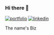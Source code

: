 ### Hi there 👋

[![portfolio](https://img.shields.io/badge/my_portfolio-000?style=for-the-badge&logo=ko-fi&logoColor=white)](https://bizthehabesha.github.io/portfolio/)
[![linkedin](https://img.shields.io/badge/linkedin-0A66C2?style=for-the-badge&logo=linkedin&logoColor=white)](https://www.linkedin.com/in/bisrat-gebrekidan-242b231b8/)

<!--
**BizTheHabesha/BizTheHabesha** is a ✨ _special_ ✨ repository because its `README.md` (this file) appears on your GitHub profile.

Here are some ideas to get you started:

- 🔭 I’m currently working on ...
- 🌱 I’m currently learning ...
- 👯 I’m looking to collaborate on ...
- 🤔 I’m looking for help with ...
- 💬 Ask me about ...
- 📫 How to reach me: ...
- 😄 Pronouns: ...
- ⚡ Fun fact: ...
-->
The name's Biz
